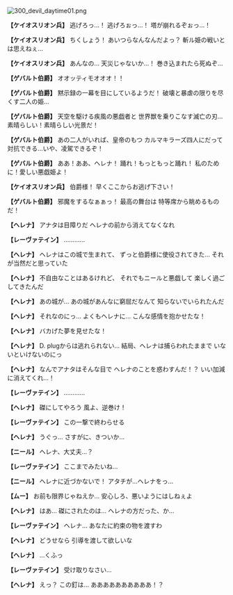 
![300_devil_daytime01.png](../images/backgrounds/300_devil_daytime01.png)

**【ケイオスリオン兵】**
逃げろっ…！
逃げろぉっ…！
塔が崩れるぞぉっ…！

**【ケイオスリオン兵】**
ちくしょう！
あいつらなんなんだよっ？
斬ル姫の戦いとは思えねぇ…

**【ケイオスリオン兵】**
あんなの…
天災じゃないか…！
巻き込まれたら死ぬぞ…

**【ゲバルト伯爵】**
オオッティモオオオ！！

**【ゲバルト伯爵】**
黙示録の一幕を目にしているようだ！
破壊と暴虐の限りを尽くす二人の姫…

**【ゲバルト伯爵】**
天空を駆ける疾風の悪戯者と
世界獣を乗りこなす滅亡の刃…
素晴らしい！素晴らしい光景だ！

**【ゲバルト伯爵】**
あの二人がいれば、皇帝のもつ
カルマキラーズ四人にだって
対抗できる…いや、凌駕できるぞ！

**【ゲバルト伯爵】**
ああ！ああ、ヘレナ！
踊れ！もっともっと踊れ！
私のために！愛しい悪戯姫よ！

**【ケイオスリオン兵】**
伯爵様！
早くここからお逃げ下さい！

**【ゲバルト伯爵】**
邪魔をするなぁぁっ！
最高の舞台は
特等席から眺めるものだ！

**【ヘレナ】**
アナタは目障りだ
ヘレナの前から消えてなくなれ

**【レーヴァテイン】**
…………

**【ヘレナ】**
ヘレナはこの城で生まれて、
ずっと伯爵様に使役されてきた…
それが当然だと思っていた

**【ヘレナ】**
不自由なことはあるけれど、
それでもニールと悪戯して
楽しく過ごしてきたんだ

**【ヘレナ】**
あの城が…
あの城があんなに窮屈だなんて
知らないでいられたんだ

**【ヘレナ】**
それなのにっ…
よくもヘレナに…
こんな感情を抱かせたな！

**【ヘレナ】**
バカげた夢を見せたな！

**【ヘレナ】**
D. plugからは逃れられない…
結局、ヘレナは捕らわれたままで
いないといけないのにっ

**【ヘレナ】**
なんでアナタはそんな目で
ヘレナのことを惑わすんだ！？
いい加減に消えてくれ…！

**【レーヴァテイン】**
…………

**【ヘレナ】**
磔にしてやろう
風よ、逆巻け！

**【レーヴァテイン】**
この一撃で終わらせる

**【ヘレナ】**
うぐっ…
さすがに、きついか…

**【ニール】**
ヘレナ、大丈夫…？

**【レーヴァテイン】**
ここまでみたいね…

**【ニール】**
ヘレナに近づかないで！
アタチが…ヘレナをっ…

**【ムー】**
お前も限界じゃねえか…
安心しろ、悪いようにはしねぇよ

**【ヘレナ】**
はあ…
磔にされたのは…
ヘレナの方だった、か…

**【レーヴァテイン】**
ヘレナ…
あなたに約束の物を渡すわ

**【ヘレナ】**
どうせなら
引導を渡して欲しいな

**【ヘレナ】**
…くふっ

**【レーヴァテイン】**
受け取りなさい…

**【ヘレナ】**
えっ？
この釘は…
ああああああああああ！？
